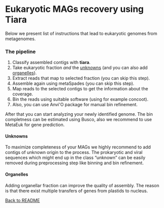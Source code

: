 # Eukaryotic MAGs recovery using Tiara

Below we present list of instructions that lead to eukaryotic genomes from metagenomes.  

### The pipeline

1. Classify assembled contigs with **tiara**.
2. Take eukaryotic fraction *and* the [unknowns](#unknowns) (and you can also add [organelles](#organelles)).
3. Extract reads that map to selected fraction (you can skip this step).
4. Assemble again using metaSpades (you can skip this step).
5. Map reads to the selected contigs to get the information about the coverage.
6. Bin the reads using suitable software (using for example concoot).
7. Also, you can use Anvi'O package for manual bin refinement.

After that you can start analyzing your newly identified genome. 
The bin completness can be estimated using Busco, also we recommend to use MetaEuk for gene prediction.  

#### Unknowns
To maximize completeness of your MAGs we highly recommend to add contigs 
of unknown origin to the process. The prokaryotic and viral sequences 
which might end up in the class “unknown” can be easily removed 
during preprocessing step like binning and bin refinement. 

#### Organelles 
Adding organellar fraction can improve the quality of assembly. 
The reason is that there exist multiple transfers of genes from plastids to nucleus. 

[Back to README](README.md)
